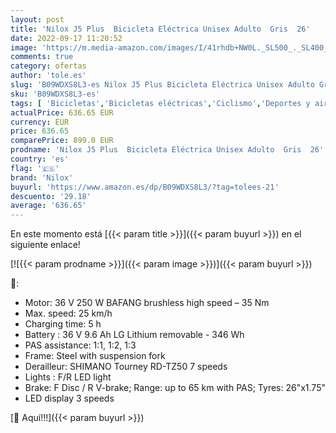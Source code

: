 ```yaml
---
layout: post
title: 'Nilox J5 Plus  Bicicleta Eléctrica Unisex Adulto  Gris  26'
date: 2022-09-17 11:20:52
image: 'https://m.media-amazon.com/images/I/41rhdb+NW0L._SL500_._SL400_.jpg'
comments: true
category: ofertas
author: 'tole.es'
slug: 'B09WDXS8L3-es Nilox J5 Plus Bicicleta Eléctrica Unisex Adulto Gris 26'
sku: 'B09WDXS8L3-es'
tags: [ 'Bicicletas','Bicicletas eléctricas','Ciclismo','Deportes y aire libre','Ropa y equipo para deportes','bicicleta','nilox','🇪🇸', ]
actualPrice: 636.65 EUR
currency: EUR
price: 636.65
comparePrice: 899.0 EUR
prodname: 'Nilox J5 Plus  Bicicleta Eléctrica Unisex Adulto  Gris  26'
country: 'es'
flag: '🇪🇸'
brand: 'Nilox'
buyurl: 'https://www.amazon.es/dp/B09WDXS8L3/?tag=tolees-21'
descuento: '29.18'
average: '636.65'
---
```


En este momento está [{{< param title >}}]({{< param buyurl >}}) en el siguiente enlace!

[![{{< param prodname >}}]({{< param image >}})]({{< param buyurl >}})

🔎:

- Motor: 36 V 250 W BAFANG brushless high speed – 35 Nm
- Max. speed: 25 km/h
- Charging time: 5 h
- Battery : 36 V 9.6 Ah LG Lithium removable - 346 Wh
- PAS assistance: 1:1, 1:2, 1:3
- Frame: Steel with suspension fork
- Derailleur: SHIMANO Tourney RD-TZ50 7 speeds
- Lights : F/R LED light
- Brake: F Disc / R V-brake; Range: up to 65 km with PAS; Tyres: 26"x1.75"
- LED display 3 speeds

[🛒 Aquí!!!]({{< param buyurl >}})
